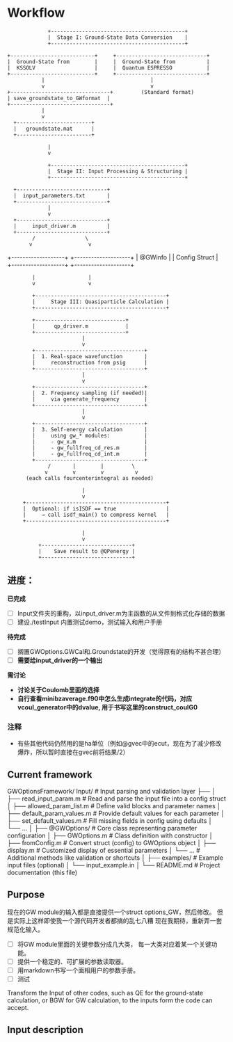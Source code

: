 # Workflow

                 +-------------------------------------------+
                 |  Stage I: Ground-State Data Conversion    |
                 +-------------------------------------------+

    +---------------------------+     +-----------------------------+
    |  Ground-State from        |     |  Ground-State from          |
    |  KSSOLV                   |     |  Quantum ESPRESSO           |
    +---------------------------+     +-----------------------------+
               |                                  |
               v                                  v
    +--------------------------------+         (Standard format)
    | save_groundstate_to_GWformat  |          
    +--------------------------------+
               |
               v
      +------------------------+
      |   groundstate.mat      |
      +------------------------+

                 |
                 v

                 +-------------------------------------------+
                 |  Stage II: Input Processing & Structuring |
                 +-------------------------------------------+

      +-----------------------------+
      |  input_parameters.txt       |
      +-----------------------------+
                 |
                 v
      +-----------------------------+
      |     input_driver.m          |
      +-----------------------------+
            /                \
           v                  v
+-------------------+    +--------------------+
|     @GWinfo       |    |    Config Struct   |
+-------------------+    +--------------------+

            |                 |
            v                 v

            +------------------------------------------+
            |     Stage III: Quasiparticle Calculation |
            +------------------------------------------+

            +-----------------------------+
            |      qp_driver.m            |
            +-----------------------------+
                            |
                            v
            +-----------------------------------+
            |  1. Real-space wavefunction       |
            |     reconstruction from psig      |
            +-----------------------------------+
                            |
                            v
            +-----------------------------------+
            |  2. Frequency sampling (if needed)|
            |     via generate_frequency        |
            +-----------------------------------+
                            |
                            v
            +-----------------------------------+
            |  3. Self-energy calculation       |
            |     using gw_* modules:           |
            |     - gw_x.m                      |
            |     - gw_fullfreq_cd_res.m        |
            |     - gw_fullfreq_cd_int.m        |
            +-----------------------------------+
                 /       |        |         \
                v        v        v          v
          (each calls fourcenterintegral as needed)

                            |
                            v
         +---------------------------------------------+
         |  Optional: if isISDF == true                |
         |     → call isdf_main() to compress kernel   |
         +---------------------------------------------+

                            |
                            v
              +-----------------------------+
              |    Save result to @QPenergy |
              +-----------------------------+




## 进度：

**已完成**

- [ ] Input文件夹的重构，以input_driver.m为主函数的从文件到格式化存储的数据
- [ ] 建设./testInput 内置测试demo，测试输入和用户手册

**待完成**

- [ ] 搁置GWOptions.GWCal和.Groundstate的开发（觉得原有的结构不甚合理）
- [ ] **需要给input_driver的一个输出**

**需讨论**

- **讨论关于Coulomb里面的选择**
- **自行查看minibzaverage.f90中怎么生成integrate的代码，对应vcoul_generator中的dvalue, 用于书写这里的construct_coulG0**

### 注释
- 有些其他代码仍然用的是ha单位（例如@gvec中的ecut，现在为了减少修改爆炸，所以暂时直接在gvec前将结果/2）

## Current framework
GWOptionsFramework/
Input/                           # Input parsing and validation layer
├── 
│   ├── read_input_param.m           # Read and parse the input file into a config struct
│   ├── allowed_param_list.m         # Define valid blocks and parameter names
│   ├── default_param_values.m       # Provide default values for each parameter
│   ├── set_default_values.m         # Fill missing fields in config using defaults
│   └── ...
│
├── @GWOptions/                      # Core class representing parameter configuration
│   ├── GWOptions.m                  # Class definition with constructor
│   ├── fromConfig.m                 # Convert struct (config) to GWOptions object
│   ├── display.m                    # Customized display of essential parameters
│   └── ...                          # Additional methods like validation or shortcuts
│
├── examples/                        # Example input files (optional)
│   └── input_example.in
│
└── README.md                        # Project documentation (this file)
## Purpose
现在的GW module的输入都是直接提供一个struct options_GW，然后修改。
但是实际上这样即使我一个源代码开发者都搞的乱七八糟
现在我期待，重新弄一套规范化输入。
- [ ] 将GW module里面的关键参数分成几大类，
每一大类对应着某一个关键功能。
- [ ] 提供一个稳定的、可扩展的参数读取器。
- [ ] 用markdown书写一个面相用户的参数手册。
- [ ] 测试

Transform the Input of other codes,
such as QE for the ground-state calculation, or BGW for GW calculation,
to the inputs form the code can accept.
## Input description
